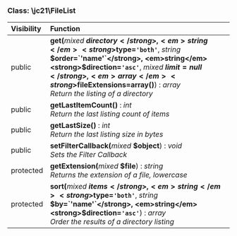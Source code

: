 

### Class: \jc21\FileList

| Visibility | Function |
|:-----------|:---------|
| public | <strong>get(</strong><em>mixed</em> <strong>$directory</strong>, <em>string</em> <strong>$type=`'both'`</strong>, <em>string</em> <strong>$order=`'name'`</strong>, <em>string</em> <strong>$direction=`'asc'`</strong>, <em>mixed</em> <strong>$limit=null</strong>, <em>array</em> <strong>$fileExtensions=array()</strong>)</strong> : <em>array</em><br /><em>Return the listing of a directory</em> |
| public | <strong>getLastItemCount()</strong> : <em>int</em><br /><em>Return the last listing count of items</em> |
| public | <strong>getLastSize()</strong> : <em>int</em><br /><em>Return the last listing size in bytes</em> |
| public | <strong>setFilterCallback(</strong><em>mixed</em> <strong>$object</strong>)</strong> : <em>void</em><br /><em>Sets the Filter Callback</em> |
| protected | <strong>getExtension(</strong><em>mixed</em> <strong>$file</strong>)</strong> : <em>string</em><br /><em>Returns the extension of a file, lowercase</em> |
| protected | <strong>sort(</strong><em>mixed</em> <strong>$items</strong>, <em>string</em> <strong>$type=`'both'`</strong>, <em>string</em> <strong>$by=`'name'`</strong>, <em>string</em> <strong>$direction=`'asc'`</strong>)</strong> : <em>array</em><br /><em>Order the results of a directory listing</em> |

